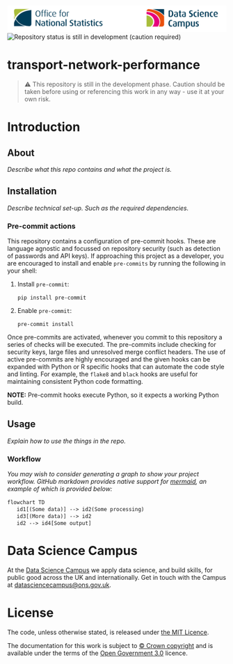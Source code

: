 <img src="https://github.com/datasciencecampus/awesome-campus/blob/master/ons_dsc_logo.png">

<!--- Badges start --->
<img src="https://img.shields.io/badge/repo%20status-in%20development%20(caution)-red" alt="Repository status is still in development (caution required)"/>
<!--- Badges end --->

# transport-network-performance

> :warning: This repository is still in the development phase. Caution should be taken before using or referencing this work in any way - use it at your own risk.

# Introduction
## About
*Describe what this repo contains and what the project is.*

## Installation
*Describe technical set-up. Such as the required dependencies.*

### Pre-commit actions
This repository contains a configuration of pre-commit hooks. These are language agnostic and focussed on repository security (such as detection of passwords and API keys). If approaching this project as a developer, you are encouraged to install and enable `pre-commits` by running the following in your shell:
   1. Install `pre-commit`:

      ```
      pip install pre-commit
      ```
   2. Enable `pre-commit`:

      ```
      pre-commit install
      ```
Once pre-commits are activated, whenever you commit to this repository a series of checks will be executed. The pre-commits include checking for security keys, large files and unresolved merge conflict headers. The use of active pre-commits are highly encouraged and the given hooks can be expanded with Python or R specific hooks that can automate the code style and linting. For example, the `flake8` and `black` hooks are useful for maintaining consistent Python code formatting.

**NOTE:** Pre-commit hooks execute Python, so it expects a working Python build.

## Usage
*Explain how to use the things in the repo.*

### Workflow
*You may wish to consider generating a graph to show your project workflow. GitHub markdown provides native support for [mermaid](https://mermaid.js.org/syntax/flowchart.html), an example of which is provided below:*

```mermaid
flowchart TD
   id1[(Some data)] --> id2(Some processing)
   id3[(More data)] --> id2
   id2 --> id4[Some output]
```


# Data Science Campus
At the [Data Science Campus](https://datasciencecampus.ons.gov.uk/about-us/) we apply data science, and build skills, for public good across the UK and internationally. Get in touch with the Campus at [datasciencecampus@ons.gov.uk](datasciencecampus@ons.gov.uk).

# License

<!-- Unless stated otherwise, the codebase is released under [the MIT Licence][mit]. -->

The code, unless otherwise stated, is released under [the MIT Licence][mit].

The documentation for this work is subject to [© Crown copyright][copyright] and is available under the terms of the [Open Government 3.0][ogl] licence.

[mit]: LICENCE
[copyright]: http://www.nationalarchives.gov.uk/information-management/re-using-public-sector-information/uk-government-licensing-framework/crown-copyright/
[ogl]: http://www.nationalarchives.gov.uk/doc/open-government-licence/version/3/
